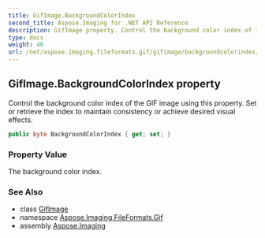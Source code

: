 ```yaml
---
title: GifImage.BackgroundColorIndex
second_title: Aspose.Imaging for .NET API Reference
description: GifImage property. Control the background color index of the GIF image using this property. Set or retrieve the index to maintain consistency or achieve desired visual effects
type: docs
weight: 40
url: /net/aspose.imaging.fileformats.gif/gifimage/backgroundcolorindex/
---
```

## GifImage.BackgroundColorIndex property

Control the background color index of the GIF image using this property. Set or retrieve the index to maintain consistency or achieve desired visual effects.

```csharp
public byte BackgroundColorIndex { get; set; }
```

### Property Value

The background color index.

### See Also

* class [GifImage](../)
* namespace [Aspose.Imaging.FileFormats.Gif](../../gifimage/)
* assembly [Aspose.Imaging](../../../)


